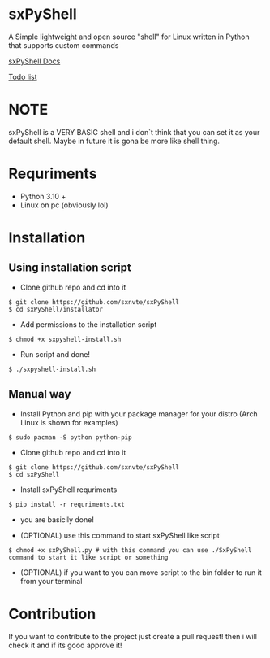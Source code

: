 # sxPyShell

A Simple lightweight and open source "shell" for Linux written in Python that supports custom commands

[sxPyShell Docs](https://sxnvte.gitbook.io/sxpyshell/)
 
[Todo list](https://github.com/users/sxnvte/projects/3)
# NOTE
sxPyShell is a VERY BASIC shell and i don`t think that you can set it as your default shell. Maybe in future it is gona be more like shell thing.

# Requriments

- Python 3.10 +
- Linux on pc (obviously lol)

# Installation

## Using installation script

- Clone github repo and cd into it

```shell
$ git clone https://github.com/sxnvte/sxPyShell 
$ cd sxPyShell/installator
```

- Add permissions to the installation script

```shell
$ chmod +x sxpyshell-install.sh
```

- Run script and done!

```shell
$ ./sxpyshell-install.sh
```

## Manual way

- Install Python and pip with your package manager for your distro (Arch Linux is shown for examples)


```shell
$ sudo pacman -S python python-pip
```

- Clone github repo and cd into it

```shell
$ git clone https://github.com/sxnvte/sxPyShell 
$ cd sxPyShell
```


- Install sxPyShell requriments

```shell
$ pip install -r requriments.txt
```

- you are basiclly done! 

- (OPTIONAL) use this command to start sxPyShell like script

```shell
$ chmod +x sxPyShell.py # with this command you can use ./SxPyShell command to start it like script or something
```

- (OPTIONAL) if you want to you can move script to the bin folder to run it from your terminal

# Contribution
If you want to contribute to the project just create a pull request! then i will check it and if its good approve it!

